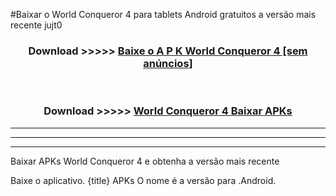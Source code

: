 #Baixar o World Conqueror 4   para tablets Android gratuitos a versão mais recente jujt0


<div align="center">
<h3>Download >>>>> <a href="https://pt-web.web.app/?pt= World Conqueror 4 ">Baixe o A P K World Conqueror 4  [sem anúncios]</a></h3><br>

<h3>Download >>>>> <a href="https://pt-web.web.app/?pt= World Conqueror 4 ">World Conqueror 4  Baixar APKs</a></h3>
</div>

----------------------------------------------------------

----------------------------------------------------------

----------------------------------------------------------

Baixar APKs World Conqueror 4  e obtenha a versão mais recente

Baixe o aplicativo. {title} APKs O nome é a versão para .Android.


